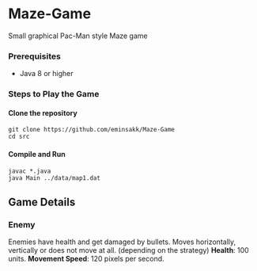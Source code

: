 # Maze-Game
Small graphical Pac-Man style Maze game

### Prerequisites

* Java 8 or higher


### Steps to Play the Game

#### Clone the repository 
    git clone https://github.com/eminsakk/Maze-Game
    cd src
#### Compile and Run
    javac *.java
    java Main ../data/map1.dat

## Game Details

### Enemy
Enemies have health and get damaged by bullets. Moves horizontally, vertically or does not
move at all. (depending on the strategy)
**Health**: 100 units.
**Movement Speed**: 120 pixels per second.









